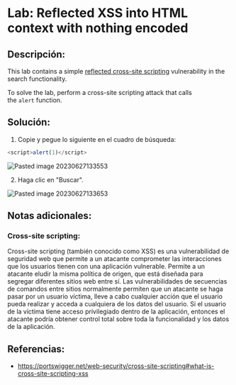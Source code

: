 # Lab: Reflected XSS into HTML context with nothing encoded

## Descripción: 
This lab contains a simple [reflected cross-site scripting](https://portswigger.net/web-security/cross-site-scripting/reflected) vulnerability in the search functionality.

To solve the lab, perform a cross-site scripting attack that calls the `alert` function. 

## Solución:
1. Copie y pegue lo siguiente en el cuadro de búsqueda:

```javascript
<script>alert(1)</script>
```

![Pasted image 20230627133553](Pasted%20image%2020230627133553.png)

2. Haga clic en "Buscar".

![Pasted image 20230627133653](Pasted%20image%2020230627133653.png)

## Notas adicionales:

### Cross-site scripting:
Cross-site scripting (también conocido como XSS) es una vulnerabilidad de seguridad web que permite a un atacante comprometer las interacciones que los usuarios tienen con una aplicación vulnerable. Permite a un atacante eludir la misma política de origen, que está diseñada para segregar diferentes sitios web entre sí. Las vulnerabilidades de secuencias de comandos entre sitios normalmente permiten que un atacante se haga pasar por un usuario víctima, lleve a cabo cualquier acción que el usuario pueda realizar y acceda a cualquiera de los datos del usuario. Si el usuario de la víctima tiene acceso privilegiado dentro de la aplicación, entonces el atacante podría obtener control total sobre toda la funcionalidad y los datos de la aplicación. 

## Referencias:
- https://portswigger.net/web-security/cross-site-scripting#what-is-cross-site-scripting-xss